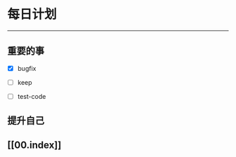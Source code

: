 
# 每日计划
---
## 重要的事

- [x]  bugfix
- [ ]  keep
- [ ]  test-code



## 提升自己

  



## [[00.index]]










